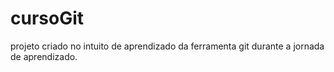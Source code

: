 # cursoGit
projeto criado no intuito de aprendizado da ferramenta git durante a jornada de aprendizado.
